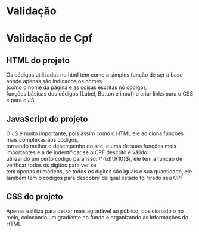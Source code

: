 # Validação

# Validação de Cpf

## HTML do projeto
Os códigos utilizadas no html tem como a simples função de ser a base aonde apenas são indicados os nomes<br>
(como o nome da página e as coisas escritas no código),<br>
 funções básicas dos códigos (Label, Button e input) e criar links para o CSS e para o JS<br>


## JavaScript do projeto
O JS é muito importante, pois assim como o HTML ele adiciona funções mais complexas aos códigos,<br>
 tornando melhor o desempenho do site, e uma de suas funções mais importantes é a de indentificar se o CPF descrito é válido<br>
 utilizando um certo código para isso: /^(\d)\1{10}$/, ele tem a função de verificar todos os digitos para ver se<br>
 tem apenas numéricos, se todos os digitos são iguais e sua quantidade, ele também tem o códigos para descobrir de qual estado foi tirado seu CPF

## CSS do projeto
Apenas estiliza para deixar mais agradável ao público, posicionado o no meio, colocando um gradiente no fundo e organizando as informações do HTML
 